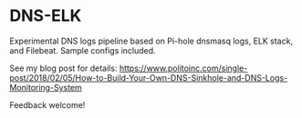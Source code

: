 # DNS-ELK
Experimental DNS logs pipeline based on Pi-hole dnsmasq logs, ELK stack, and Filebeat. Sample configs included.

See my blog post for details:
https://www.politoinc.com/single-post/2018/02/05/How-to-Build-Your-Own-DNS-Sinkhole-and-DNS-Logs-Monitoring-System

Feedback welcome!
